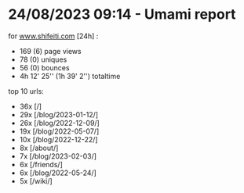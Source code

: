 # 24/08/2023 09:14 - Umami report
for www.shifeiti.com [24h] :

 - 169 (6) page views
 - 78 (0) uniques
 - 56 (0) bounces
 - 4h 12' 25'' (1h 39' 2'') totaltime


top 10 urls:
 - 36x [/]
 - 29x [/blog/2023-01-12/]
 - 26x [/blog/2022-12-09/]
 - 19x [/blog/2022-05-07/]
 - 10x [/blog/2022-12-22/]
 - 8x [/about/]
 - 7x [/blog/2023-02-03/]
 - 6x [/friends/]
 - 6x [/blog/2022-05-24/]
 - 5x [/wiki/]


